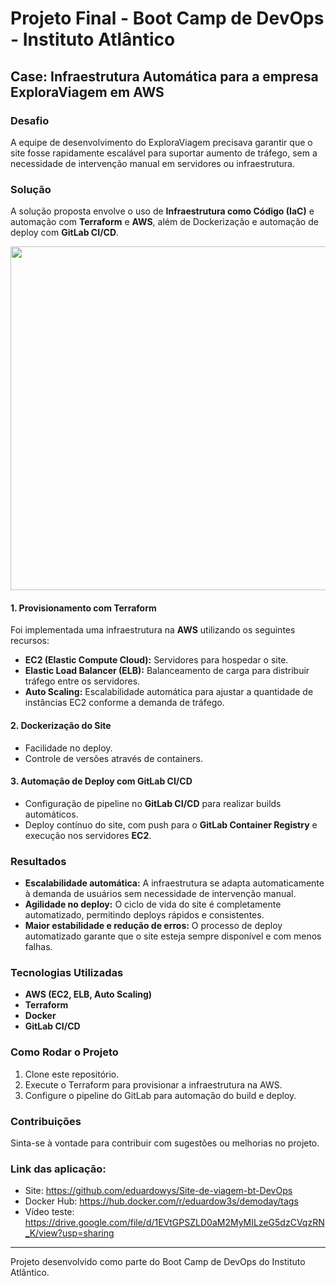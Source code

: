 # Projeto Final - Boot Camp de DevOps - Instituto Atlântico

## Case: Infraestrutura Automática para a empresa ExploraViagem em AWS

### Desafio
A equipe de desenvolvimento do ExploraViagem precisava garantir que o site fosse rapidamente escalável para suportar aumento de tráfego, sem a necessidade de intervenção manual em servidores ou infraestrutura.
### Solução
A solução proposta envolve o uso de **Infraestrutura como Código (IaC)** e automação com **Terraform** e **AWS**, além de Dockerização e automação de deploy com **GitLab CI/CD**.

<div align="center">
<img src="https://github.com/user-attachments/assets/1a86884e-d068-4149-a6fa-de575c8e1702" width="550px" />
</div>

#### 1. **Provisionamento com Terraform**
Foi implementada uma infraestrutura na **AWS** utilizando os seguintes recursos:
- **EC2 (Elastic Compute Cloud):** Servidores para hospedar o site.
- **Elastic Load Balancer (ELB):** Balanceamento de carga para distribuir tráfego entre os servidores.
- **Auto Scaling:** Escalabilidade automática para ajustar a quantidade de instâncias EC2 conforme a demanda de tráfego.

#### 2. **Dockerização do Site**
- Facilidade no deploy.
- Controle de versões através de containers.

#### 3. **Automação de Deploy com GitLab CI/CD**
- Configuração de pipeline no **GitLab CI/CD** para realizar builds automáticos.
- Deploy contínuo do site, com push para o **GitLab Container Registry** e execução nos servidores **EC2**.

### Resultados
- **Escalabilidade automática:** A infraestrutura se adapta automaticamente à demanda de usuários sem necessidade de intervenção manual.
- **Agilidade no deploy:** O ciclo de vida do site é completamente automatizado, permitindo deploys rápidos e consistentes.
- **Maior estabilidade e redução de erros:** O processo de deploy automatizado garante que o site esteja sempre disponível e com menos falhas.

### Tecnologias Utilizadas
- **AWS (EC2, ELB, Auto Scaling)**
- **Terraform**
- **Docker**
- **GitLab CI/CD**

### Como Rodar o Projeto
1. Clone este repositório.
2. Execute o Terraform para provisionar a infraestrutura na AWS.
3. Configure o pipeline do GitLab para automação do build e deploy.

### Contribuições
Sinta-se à vontade para contribuir com sugestões ou melhorias no projeto.

### Link das aplicação:
- Site: https://github.com/eduardowys/Site-de-viagem-bt-DevOps
- Docker Hub: https://hub.docker.com/r/eduardow3s/demoday/tags
- Vídeo teste: https://drive.google.com/file/d/1EVtGPSZLD0aM2MyMILzeG5dzCVqzRN_K/view?usp=sharing
---
Projeto desenvolvido como parte do Boot Camp de DevOps do Instituto Atlântico.